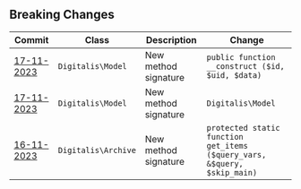 ## Breaking Changes

|Commit|Class|Description|Change|
|---|---|---|---|
|[17-11-2023](/../../commit/7d148430bf9f9306aa9471e6b65a8767ac452e7f)|`Digitalis\Model`|New method signature|`public function __construct ($id, $uid, $data)`|
|[17-11-2023](/../../commit/7d148430bf9f9306aa9471e6b65a8767ac452e7f)|`Digitalis\Model`|New method signature|`Digitalis\Model` | New method signature | `public function init ()`|
|[16-11-2023](/../../commit/9bd3ad7616431c7c34aa2dc799b2fb421eb22789)|`Digitalis\Archive`|New method signature|`protected static function get_items ($query_vars, &$query, $skip_main)`|
